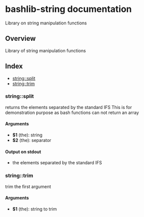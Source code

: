 # bashlib-string documentation

Library on string manipulation functions

## Overview

Library of string manipulation functions

## Index

* [string::split](#stringsplit)
* [string::trim](#stringtrim)

### string::split

returns the elements separated by the standard IFS
This is for demonstration purpose as bash functions can not return an array

#### Arguments

* **$1** (the): string
* **$2** (the): separator

#### Output on stdout

* the elements separated by the standard IFS

### string::trim

trim the first argument

#### Arguments

* **$1** (the): string to trim

